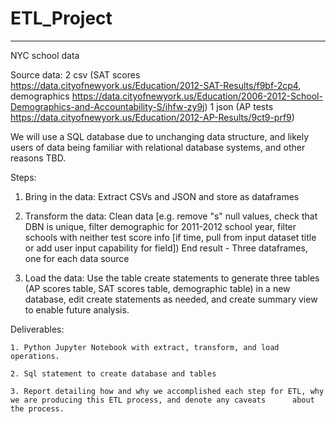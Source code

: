 # ETL_Project

<hr>

NYC school data

Source data: 
2 csv (SAT scores https://data.cityofnewyork.us/Education/2012-SAT-Results/f9bf-2cp4, demographics https://data.cityofnewyork.us/Education/2006-2012-School-Demographics-and-Accountability-S/ihfw-zy9j)
1 json (AP tests https://data.cityofnewyork.us/Education/2012-AP-Results/9ct9-prf9)

We will use a SQL database due to unchanging data structure, and likely users of data being familiar with relational database systems, and other reasons TBD. 

Steps: 

1. Bring in the data: Extract CSVs and JSON and store as dataframes

2. Transform the data: Clean data [e.g. remove "s" null values, check that DBN is unique, filter demographic for 2011-2012 school year, filter schools with neither test score info [if time, pull from input dataset title or add user input capability for field]) 
	End result - Three dataframes, one for each data source

3. Load the data: Use the table create statements to generate three tables (AP scores table, SAT scores table, demographic table) in a new database, edit create statements as 	needed, and create summary view to enable future analysis. 

Deliverables:

	1. Python Jupyter Notebook with extract, transform, and load operations.
	
	2. Sql statement to create database and tables

	3. Report detailing how and why we accomplished each step for ETL, why we are producing this ETL process, and denote any caveats 	  about the process. 


